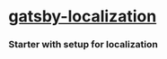 # [gatsby-localization](https://gatsby-localization.netlify.com/)

### Starter with setup for localization
